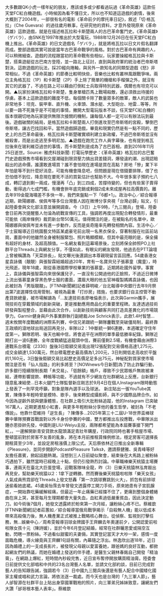 大多數跟QK小虎一樣年紀的朋友，應該或多或少都看過玩過《革命英雄》這款任天堂FC紅白機遊戲。小時候因為看不懂日文，所以也不知道這遊戲的劇情，後來大概到了2004年，一部很有名的電影《革命前夕的摩托車日記》，敘述「切‧格瓦拉」（Che Guevara）的過往歲月軼事，在研究他的資料，才意外發現原來《革命英雄》這款遊戲，就是在描述格瓦拉和卡斯楚兩人的古巴革命奮鬥史。《革命英雄》（ゲバラ），由SNK在1997年推出於大型電玩，1988年12月26日在任天堂FC紅白機上推出。《革命英雄》的日文遊戲名「ゲバラ」，就是將格瓦拉以日文片假名翻譯而成。整部遊戲其實可說是當年古巴革命戰爭的風格。對於古巴革命有興趣的人，可以稍微細查。遊戲的流程跟當初的革命戰有些相似，玩家要操縱格瓦拉與卡斯楚，搭乘遊艇從古巴南方登陸，並一路北上征討，直到與政府軍的統治者巴帝斯塔對決。這款遊戲的玩法，採2D縱向捲軸，與另外一款知名的同類型遊戲《怒》非常相似，不過《革命英雄》的節奏比較明快些，音樂也比較有叢林風跟戰爭味。兩位主角格瓦拉（1P）和卡斯楚（2P）手上除了簡單的機槍和手榴彈之外，就沒有其它的武器了，不過在路上可以藉由打倒紅士兵取得特別武器，偶爾也有坦克可以開。▲玩家扮演格瓦拉和卡斯楚，隻身單槍匹馬上戰場殺敵，還必須救出待援的俘虜。基本上這款遊戲的難度不低，每個關卡除了數量眾多的敵軍，敵人的武裝也非常地多：坦克、裝甲車、直升機、火車頭、潛水艇、大型砲台、地雷…等等，所以要一路不死幾乎是不可能的事情，撇開大型電玩版本不談，任天堂FC紅白機的版本很親切地為玩家提供無限次接關的機制，讓每個人都一定可以有辦法玩到最後。遊戲破關的結局，是格瓦拉和卡斯楚兩人打倒進攻至巴帝斯塔的宮殿，擊倒巴帝斯塔，讓古巴找回和平。當然遊戲歸遊戲，畢竟和現實仍然是有一點不同的，歷史上的古巴革命最後，格瓦拉與卡斯楚確實順利建立新政權，不過巴帝斯塔並沒有被殺害，而是出走逃至多明尼加。▲遊戲在跑完工作人員字幕後，也有提到格瓦拉後來在玻利維亞過世的事情，而卡斯楚則是成為了古巴首相，直到2016年11月25日逝世。Source: 雅虎科技新聞: 打電玩學歷史：《革命英雄》格瓦拉的古巴奮鬥史遊戲預售市場看到交屋潮碰到限貸壓力搞出貸差錢洞，爆發違約潮、出現認賠殺出的逃命價，誰還敢進場買？誰不會怕現在進場是買在高點？房地「慘」業下半年怕是等不到什麼好消息，可能有機會降息吧，但問題是現在借錢要排隊，借了也恐怕借不到位，降息現在要死不活的買氣估計也幫助不大。今年很多案子預約七八成，轉訂退到剩一兩成，慢漫再「凸」到三四成，苦撐待變的，但也有些案子賣得動，衝得過六七成門檻，有機會拚年底完銷或剩個2成未來成屋再拉高價賣的。離去年919金龍海嘯差不多快一年，我們來盤點一下「6都+1」。政治中心／綜合報導近期，歐陽娜娜、侯佩岑等多位台灣藝人因在微博分享央視「台灣必歸」貼文，引起陸委會與文化部注意並展開調查。今（3日）上午9時，「九三閱兵」登場，陸委會日前再次提醒藝人勿淪為統戰宣傳的工具，強調若再度出現配合轉發情形，最重可能依《兩岸條例》裁罰新台幣50萬元。值得關注的是，在被點名的名單中，歐陽娜娜與侯佩岑並未有進一步動作，反而是吳奇隆率先轉發相關內容。生活中心／于士宸報導近日桃園藝文特區某處豪宅前出現一名黑衣保全，穿著制服在社區前站崗，畫面中的他雖然全身被制服緊包、照片略顯模糊，但其中最亮眼的是，保全擁有超好的身材、及超高顏值。一名網友看到這幕場景後，立刻將保全帥照PO上社群平台Threads上與網友分享，不僅如此，有眼尖的網友發現，他過去在PTT論壇上曾被稱讚為「天菜排長」，貼文曝光後還調出本尊親現留言區回應。54歲香港女星袁詠儀（靚靚）與張智霖結婚超過20年，育有一名寶貝兒子張慕童（魔童），時光飛逝，現年18歲，剛從香港國際學校畢業的張慕童，近期將赴國外留學。事實上，袁詠儀與張智霖向來很保護兒子，一直沒有公開過他的正臉照，不過近日微博上流出張慕童身穿黑色學士服的畫面，濃眉大眼的他五官神複製媽媽袁詠儀，也因此被封為「男版靚靚」。[FTNN新聞網]記者薛明峻／台北報導中央銀行去年9月祭出第7波選擇性信用管制，被視為最重「打炒房」措施，也要求銀行自主控管不動產貸款總量，被市場解讀為「...友達技術長廖唯倫表示，此次與Garmin攜手，展現技術在穿戴領域的創新突破，更是推動應用商品化的重要里程碑。友達透過技術研發與製程整合，並藉由此次合作，以創新技術與顧客共同打造具差異化的市場競爭力。Garmin健身與戶外事業群執行副總裁Joe Schrick表示，此款1.4吋智慧...週末攸關年度戰績的洲際系列賽，中信兄弟跟統一獅隊鏖戰至突破僵局制，最終靠王政順的滾地球出局送回再見分，率隊以2：1中斷統一獅6連勝，本週確定守住年度第一。獅隊若明、後天也輸中信，將會追平在洲際的單季最低勝率紀錄。獅隊近期打出一波6連勝，全年度戰績猛追龍頭中信，賽前僅剩2.5場，有機會藉由洲際3連戰系台積電（2330）盤後3日鉅額交易竟出現12張配對交易價格高達1,275元、成交金額達1,530萬元，然台積電歷史最高價為1,200元，3日則開低走高收於平盤的1,160元，3日盤後鉅額交易比起歷史高價足足多出75元，神秘配對買家使市場關注是否有「仙人指路」的利多將至？[NOWnews今日新聞]為了防止詐騙行動，許多銀行陸續限制長期「未交易」、「低餘額」帳戶，導致不少民眾帳戶無故被凍結，連帶影響提款、轉帳等功能，不過就有不少網友在社群網站上反應，台新銀行隨意亂凍結使...日本火腿鬥士隊監督新庄剛志於9月4日在個人Instagram限時動態上發表了一則罕見呼籲，對象是隊內選手以及球迷。 新庄貼出一張YouTube其實，陳傳多年輕時曾是模特、歌手，後來轉型成攝影師，與不少國際品牌合作。如今因為逆齡外貌與健康體態，在社群上吸引大批粉絲追蹤，他的Instagram 已突破167萬人，近期更進駐小紅書，與更多年輕粉絲分享他的養生哲學，被封為「不老傳說」。他靠什麼維持「逆生長」？陳傳多...2025年第三十二屆U-18世界盃棒球賽中華隊預賽首戰面對以外卡身份參賽的中國，雙方都推出左投應戰，中華隊派出鍾亦恩掛帥先發，中國則是LIU-Weiyu主投，兩隊都希望能為本屆賽事搶下開門紅，。一邊解開新青安貸款水龍頭滿足青壯年購屋，行政院同時也著手租屋市場、整頓當前對於房客不友善的亂象，將在本月前推租賃條例修法，穩定房客可選擇長期租賃至少3年，並設定房租漲價上限公式。天后蔡依林近日推出全新專輯《Pleasure》，並同步開創Podcast《Pleasure Talks》，邀請蔡健雅、吳青峰等好友擔任嘉賓，掀起話題熱潮。沒想到三人日前疑似聚會，結束後在大馬路上被粉絲巧遇拍下，雖然當時已經晚上十點，但仍引發熱烈討論。中華職棒樂天桃猿主場賽事，連兩天在臺北大巨蛋登場，迎戰客隊味全龍，昨（3）日樂天桃猿林泓育敲出再見安，幫助樂天桃猿以2：1拿下逆轉勝。然而賽後樂天桃猿啦啦隊「樂天女孩」人氣成員熊霓卻在Threads上發文怒轟「第一次跳球賽跳到火大」，抓包有前排球迷偷看她底裙。45歲吳怡霈去年曾發文透露停工開刀手術，原來她患有子宮肌腺症，一開始靠吃藥緩解經痛，但最近一年止痛藥已經擋不住了，更痛到整個身體蜷曲在床上哭，甚至每月生理期都會大量失血，血紅素過低嚴重貧血，因此決定動刀。如今術後7個月，她發文透露終於盼來第一次月經，讓粉絲心疼不已。蔡維歆[FTNN新聞網]記者莊蕙如／綜合報導當俄烏戰爭揭示「自殺無人機」能以低成本帶來高殺傷力後，無人機產業正式被推上戰略核心舞台。從偵察、監視到打擊任務，無...娛樂中心／周希雯報導羽球金牌國手王齊麟去年奧運前夕，公開認愛前啦啦隊女孩十元（陳詩媛），並於今年6月登記結婚，經常在社群曬恩愛或隔空互動，閃瞎一票粉絲。不過看似甜蜜的夫妻倆，其實登記當天才大吵一架，感情一度面臨危機，導火線竟與王齊麟1句話有關，內幕隨之浮出。林逸欣出道18年，近日因為婚禮上的一支成長影片，被發現父母親以愛富養她，跟爸媽的良好互動，都掀起網友們的熱議，而她在婚禮上發送的伴手禮，是醫生父親林春銘自己開發「精油膏」，在網路上爆紅，短時間內秒殺完售，近日宣布暫停開放購買精油膏。陸委會日前提供文化部唱和中共的23名台灣藝人名單，並請文化部約談，目前已完成對藝人的告知跟告誡，強調若今（3）日中國九三閱兵後還是有藝人配合中國矮化國家主權或唱和武力言論，將依法逐一裁處。而今天也是台灣的「九三軍人節」，藝人邰智源在社群平台上貼出身穿國軍戰袍的照片，向三軍弟兄姊妹致意，讓網友們大讚「邰哥根本藝人表率」。蔡維歆